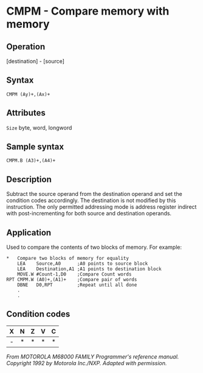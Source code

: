 # CMPM - Compare memory with memory

## Operation
[destination] - [source]

## Syntax
```assembly
CMPM (Ay)+,(Ax)+
```
## Attributes
`Size` byte, word, longword

## Sample syntax
```assembly
CMPM.B (A3)+,(A4)+
```

## Description
Subtract the source operand from the destination operand and set the condition codes accordingly. The destination is not modified by this instruction. The only permitted addressing mode is address register indirect with post-incrementing for both source and destination operands.

## Application
Used to compare the contents of two blocks of memory. For example:


```assembly
*   Compare two blocks of memory for equality
    LEA    Source,A0      ;A0 points to source block
    LEA    Destination,A1 ;A1 points to destination block
    MOVE.W #Count-1,D0    ;Compare Count words
RPT CMPM.W (A0)+,(A1)+    ;Compare pair of words
    DBNE   D0,RPT         ;Repeat until all done
    .
    .
```

## Condition codes
| X | N | Z | V | C |
|:-:|:-:|:-:|:-:|:-:|
|-|*|*|*|*|

*From MOTOROLA M68000 FAMILY Programmer's reference manual. Copyright 1992 by Motorola Inc./NXP. Adapted with permission.*